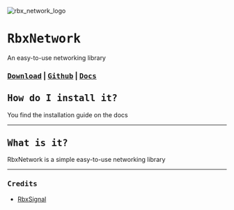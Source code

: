![rbx_network_logo](https://user-images.githubusercontent.com/84639718/206788387-6213bb92-729c-4aad-bc33-5b152bbb77ac.png)

# <kbd>RbxNetwork</kbd>

An easy-to-use networking library

### <kbd>[Download](https://www.roblox.com/library/11778868585/RbxNetwork)</kbd> | <kbd>[Github](https://github.com/Command17/RbxNetwork)</kbd> | <kbd>[Docs](https://command17.github.io/rbxnetwork/)</kbd>

## <kbd>How do I install it?</kbd>

You find the installation guide on the docs

---

## <kbd>What is it?</kbd>

RbxNetwork is a simple easy-to-use networking library

---

### <kbd>Credits</kbd>

- [RbxSignal](https://github.com/Command17/RbxSignal)
